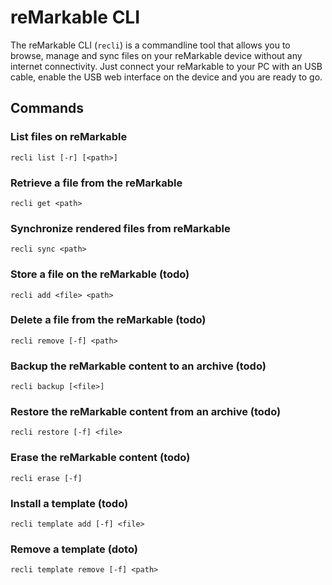 # reMarkable CLI

The reMarkable CLI (`recli`) is a commandline tool that allows you to browse, 
manage and sync files on your reMarkable device without any internet 
connectivity.
Just connect your reMarkable to your PC with an USB cable, enable the USB web
interface on the device and you are ready to go.

## Commands

### List files on reMarkable
`recli list [-r] [<path>]`

### Retrieve a file from the reMarkable
`recli get <path>`

### Synchronize rendered files from reMarkable
`recli sync <path>`

### Store a file on the reMarkable (todo)
`recli add <file> <path>`

### Delete a file from the reMarkable (todo)
`recli remove [-f] <path>`

### Backup the reMarkable content to an archive (todo)
`recli backup [<file>]`

### Restore the reMarkable content from an archive (todo)
`recli restore [-f] <file>`

### Erase the reMarkable content (todo)
`recli erase [-f]`

### Install a template (todo)
`recli template add [-f] <file>`

### Remove a template (doto)
`recli template remove [-f] <path>`